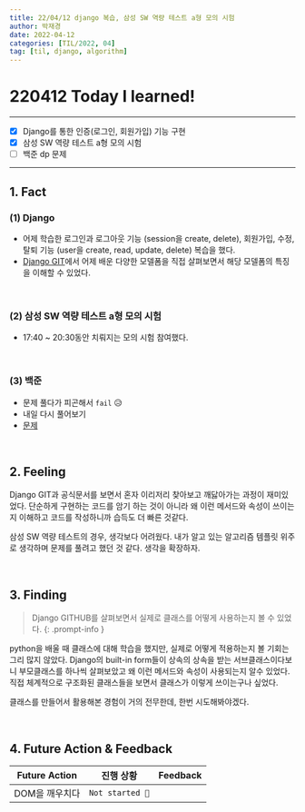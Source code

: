 ```yaml
---
title: 22/04/12 django 복습, 삼성 SW 역량 테스트 a형 모의 시험
author: 박재경
date: 2022-04-12
categories: [TIL/2022, 04]
tag: [til, django, algorithm]
---
```


# 220412 Today I learned!

---

- [x] Django를 통한 인증(로그인, 회원가입) 기능 구현
- [x] 삼성 SW 역량 테스트 a형 모의 시험
- [ ] 백준 dp 문제

---

## 1. Fact 

### (1) Django

- 어제 학습한 로그인과 로그아웃 기능 (session을 create, delete), 회원가입, 수정, 탈퇴 기능 (user을 create, read, update, delete) 복습을 했다.
- [Django GIT](https://github.com/django/django)에서 어제 배운 다양한 모델폼을 직접 살펴보면서 해당 모델폼의 특징을 이해할 수 있었다.

<br>

### (2) 삼성 SW 역량 테스트 a형 모의 시험

- 17:40 ~ 20:30동안 치뤄지는 모의 시험 참여했다.

<br>

### (3) 백준 

- 문제 풀다가 피곤해서 `fail` 😥 
- 내일 다시 풀어보기 
- [문제](https://www.acmicpc.net/problem/1149)

<br>

## 2. Feeling

Django GIT과 공식문서를 보면서 혼자 이리저리 찾아보고 깨닳아가는 과정이 재미있었다. 
단순하게 구현하는 코드를 암기 하는 것이 아니라 왜 이런 메서드와 속성이 쓰이는지 이해하고 코드를 작성하니까 습득도 더 빠른 것같다.

삼성 SW 역량 테스트의 경우, 생각보다 어려웠다.
내가 알고 있는 알고리즘 템플릿 위주로 생각하며 문제를 풀려고 했던 것 같다. 생각을 확장하자.

<br>

## 3. Finding 

>  Django GITHUB를 살펴보면서 실제로 클래스를 어떻게 사용하는지 볼 수 있었다. 
{: .prompt-info }

python을 배울 때 클래스에 대해 학습을 했지만, 실제로 어떻게 적용하는지 볼 기회는 그리 많지 않았다.
Django의 built-in form들이 상속의 상속을 받는 서브클래스이다보니 부모클래스를 하나씩 살펴보았고 왜 이런 메서드와 속성이 사용되는지 알수 있었다.
직접 체계적으로 구조화된 클래스들을 보면서 클래스가 이렇게 쓰이는구나 싶었다. 

클래스를 만들어서 활용해본 경험이 거의 전무한데,  한번 시도해봐야겠다. 

<br>

## 4. Future Action & Feedback

| Future Action  | 진행 상황       | Feedback |
| -------------- | --------------- | -------- |
| DOM을 깨우치다 | `Not started 👀` |          |

<br>
